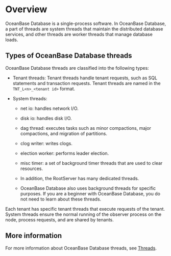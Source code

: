 # Overview

OceanBase Database is a single-process software. In OceanBase Database, a part of threads are system threads that maintain the distributed database services, and other threads are worker threads that manage database loads.

## Types of OceanBase Database threads

OceanBase Database threads are classified into the following types:

* Tenant threads: Tenant threads handle tenant requests, such as SQL statements and transaction requests. Tenant threads are named in the `TNT_L<n>_<tenant id>` format.

* System threads:

   * net io: handles network I/O.

   * disk io: handles disk I/O.

   * dag thread: executes tasks such as minor compactions, major compactions, and migration of partitions.

   * clog writer: writes clogs.

   * election worker: performs leader election.

   * misc timer: a set of background timer threads that are used to clear resources.

   * In addition, the RootServer has many dedicated threads.

   * OceanBase Database also uses background threads for specific purposes. If you are a beginner with OceanBase Database, you do not need to learn about these threads.

Each tenant has specific tenant threads that execute requests of the tenant. System threads ensure the normal running of the observer process on the node, process requests, and are shared by tenants.

## More information

For more information about OceanBase Database threads, see [Threads](../../100.oceanbase-database-concepts/1200.observer-node-architecture/300.observer-thread-model/100.thread-introduction.md).
